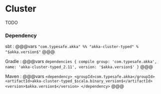 # Cluster

TODO

### Dependency

sbt
:   @@@vars
    ```
    "com.typesafe.akka" %% "akka-cluster-typed" % "$akka.version$"
    ```
    @@@

Gradle
:   @@@vars
    ```
    dependencies {
      compile group: 'com.typesafe.akka', name: 'akka-cluster-typed_2.11', version: '$akka.version$'
    }
    ```
    @@@

Maven
:   @@@vars
    ```
    <dependency>
      <groupId>com.typesafe.akka</groupId>
      <artifactId>akka-cluster-typed_$scala.binary_version$</artifactId>
      <version>$akka.version$</version>
    </dependency>
    ```
    @@@